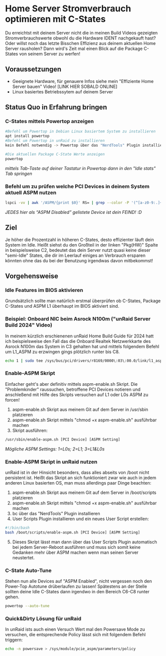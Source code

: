 # Home Server Stromverbrauch optimieren mit C-States
Du erreichtst mit deinem Server nicht die in meinen Build Videos gezeigten Stromverbrauchswerte obwohl du die Hardware IDENT nachgekauft hast? Oder willst noch das letzte Bisschen Effizienz aus deinem aktuellen Home Server rausholen? Dann wird's Zeit mal einen Blick auf die Package C-States von seinem Server zu werfen!

## Voraussetzungen

- Geeignete Hardware, für genauere Infos siehe mein "Effiziente Home Server bauen" Video! [LINK HIER SOBALD ONLINE]
- Linux basiertes Betriebssytem auf deinem Server

## Status Quo in Erfahrung bringen

### C-States mittels Powertop anzeigen

```bash
#Befehl um Powertop in Debian Linux basiertem System zu installieren
apt install powertop
#Befehl um Powertop in unRaid zu installieren
kein Befehl notwendig -> Powertop über das "NerdTools" Plugin installieren!

#Die aktuellen Package C-State Werte anzeigen
powertop
```
*mittels Tab-Taste auf deiner Tastatur in Powertop dann in den "Idle stats" Tab springen*

### Befehl um zu prüfen welche PCI Devices in deinem System aktuell ASPM nutzen

```bash
lspci -vv | awk '/ASPM/{print $0}' RS= | grep --color -P '(^[a-z0-9:.]+|ASPM )'
```

*JEDES hier als “ASPM Disabled” gelistete Device ist dein FEIND! :D*

## Ziel
Je höher die Prozentzahl in höheren C-States, desto effizienter läuft dein System im Idle. Heißt siehst du den Großteil in der linken "Pkg(HW)" Spalte in beispielsweise C2, bedeutet das dein Server nutzt quasi keine dieser "semi-Idle" States, die dir im Leerlauf einiges an Verbrauch ersparen könnten ohne das du bei der Benutzung irgendwas davon mitbekommst!

## Vorgehensweise

### Idle Features im BIOS aktivieren
Grundsätzlich sollte man natürlich erstmal überprüfen ob C-States, Package C-States und ASPM L1 überhaupt im BIOS aktiviert sind.

### Beispiel: Onboard NIC beim Asrock N100m ("unRaid Server Build 2024" Video)
In meinem kürzlich erschienenen unRaid Home Build Guide für 2024 hatt ich beispielsweise den Fall das die Onboard Realtek Netzwerkkarte des Asrock N100m das System in C3 gehalten hat und mittels folgendem Befehl um L1_ASPM zu erzwingen gings plötzlich runter bis C8.
```bash
echo 1 | sudo tee /sys/bus/pci/drivers/r8169/0000\:03\:00.0/link/l1_aspm
```

### Enable-ASPM Skript
Einfacher geht's aber definitiv mittels aspm-enable.sh Skript. Die "Problemkinder" raussuchen, betroffene PCI Devices notieren und anschleßend mit Hilfe des Skripts versuchen auf L1 oder L0s ASPM zu forcen!
1. aspm-enable.sh Skript aus meinem Git auf dem Server in /usr/sbin platzieren
2. aspm-enable.sh Skript mittels "chmod +x aspm-enable.sh" ausführbar machen
3. Skript ausführen:
```bash
/usr/sbin/enable-aspm.sh [PCI Device] [ASPM Setting]
```
*Mögliche ASPM Settings: 1=L0s; 2=L1; 3=L1&L0s*

### Enable-ASPM Skript in unRaid nutzen
unRaid ist in der Hinsicht besonders, dass alles abseits von /boot nicht persistent ist. Heißt das Skript an sich funktioniert zwar wie auch in jedem anderen Linux basierten OS, man muss allerdings paar Dinge beachten:
1. aspm-enable.sh Skript aus meinem Git auf dem Server in /boot/scripts platzieren
2. aspm-enable.sh Skript mittels "chmod +x aspm-enable.sh" ausführbar machen
3. bc über das "NerdTools" Plugin installieren
4. User Scripts Plugin installieren und ein neues User Script erstellen:
```bash
#!/bin/bash
bash /boot/scripts/enable-aspm.sh [PCI Device] [ASPM Setting]
```
5. Dieses Skript lässt man dann über das User Scripts Plugin automatisch bei jedem Server-Reboot ausführen und muss sich somit keine Gedanken mehr über ASPM machen wenn man seinen Server neustertet.

### C-State Auto-Tune
Stehen nun alle Devices auf "ASPM Enabled", nicht vergessen noch den Power-Top Autotune drüberlaufen zu lassen! Spätestens an der Stelle sollten deine Idle C-States dann irgendwo in den Bereich C6-C8 runter gehen.
```bash
powertop --auto-tune
```

### Quick&Dirty Lösung für unRaid
In unRaid ists auch einen Versuch Wert mal den Powersave Mode zu versuchen, die entsprechende Policy lässt sich mit folgendem Befehl triggern:
```bash
echo -n powersave > /sys/module/pcie_aspm/parameters/policy
```
